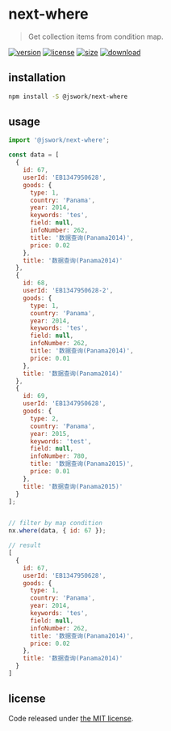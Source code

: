 # next-where
> Get collection items from condition map.

[![version][version-image]][version-url]
[![license][license-image]][license-url]
[![size][size-image]][size-url]
[![download][download-image]][download-url]

## installation
```bash
npm install -S @jswork/next-where
```

## usage
```js
import '@jswork/next-where';

const data = [
  {
    id: 67,
    userId: 'EB1347950628',
    goods: {
      type: 1,
      country: 'Panama',
      year: 2014,
      keywords: 'tes',
      field: null,
      infoNumber: 262,
      title: '数据查询(Panama2014)',
      price: 0.02
    },
    title: '数据查询(Panama2014)'
  },
  {
    id: 68,
    userId: 'EB1347950628-2',
    goods: {
      type: 1,
      country: 'Panama',
      year: 2014,
      keywords: 'tes',
      field: null,
      infoNumber: 262,
      title: '数据查询(Panama2014)',
      price: 0.01
    },
    title: '数据查询(Panama2014)'
  },
  {
    id: 69,
    userId: 'EB1347950628',
    goods: {
      type: 2,
      country: 'Panama',
      year: 2015,
      keywords: 'test',
      field: null,
      infoNumber: 780,
      title: '数据查询(Panama2015)',
      price: 0.01
    },
    title: '数据查询(Panama2015)'
  }
];


// filter by map condition
nx.where(data, { id: 67 });

// result
[
  {
    id: 67,
    userId: 'EB1347950628',
    goods: {
      type: 1,
      country: 'Panama',
      year: 2014,
      keywords: 'tes',
      field: null,
      infoNumber: 262,
      title: '数据查询(Panama2014)',
      price: 0.02
    },
    title: '数据查询(Panama2014)'
  }
]
```

## license
Code released under [the MIT license](https://github.com/afeiship/next-where/blob/master/LICENSE.txt).

[version-image]: https://img.shields.io/npm/v/@jswork/next-where
[version-url]: https://npmjs.org/package/@jswork/next-where

[license-image]: https://img.shields.io/npm/l/@jswork/next-where
[license-url]: https://github.com/afeiship/next-where/blob/master/LICENSE.txt

[size-image]: https://img.shields.io/bundlephobia/minzip/@jswork/next-where
[size-url]: https://github.com/afeiship/next-where/blob/master/dist/next-where.min.js

[download-image]: https://img.shields.io/npm/dm/@jswork/next-where
[download-url]: https://www.npmjs.com/package/@jswork/next-where
